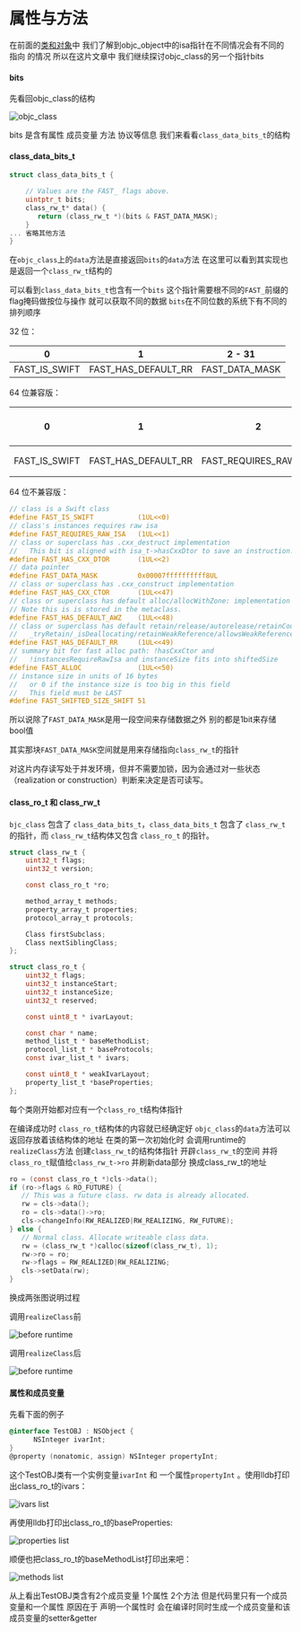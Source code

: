 # 属性与方法

在前面的[类和对象]()中 我们了解到objc_object中的isa指针在不同情况会有不同的指向 的情况 所以在这片文章中 我们继续探讨objc_class的另一个指针bits

#### bits

先看回objc_class的结构

![objc_class](http://vanney9.com/lionheart/1706/bits.png)

bits 是含有属性 成员变量 方法 协议等信息 我们来看看`class_data_bits_t`的结构

#### class_data_bits_t

```c
struct class_data_bits_t {

	// Values are the FAST_ flags above.
	uintptr_t bits;
	class_rw_t* data() {
	   return (class_rw_t *)(bits & FAST_DATA_MASK);
	}
... 省略其他方法
}
```

在`objc_class`上的`data`方法是直接返回`bits`的`data`方法 在这里可以看到其实现也是返回一个`class_rw_t`结构的

可以看到`class_data_bits_t`也含有一个`bits` 这个指针需要根不同的`FAST_`前缀的flag掩码做按位与操作 就可以获取不同的数据 `bits`在不同位数的系统下有不同的排列顺序

32 位：

| 0             | 1                   | 2 - 31         |
| ------------- | ------------------- | -------------- |
| FAST_IS_SWIFT | FAST_HAS_DEFAULT_RR | FAST_DATA_MASK |

64 位兼容版：

| 0             | 1                   | 2                     | 3 - 46         | 47 - 63 |
| ------------- | ------------------- | --------------------- | -------------- | ------- |
| FAST_IS_SWIFT | FAST_HAS_DEFAULT_RR | FAST_REQUIRES_RAW_ISA | FAST_DATA_MASK | 空闲      |

64 位不兼容版：

```objective-c
// class is a Swift class
#define FAST_IS_SWIFT           (1UL<<0)
// class's instances requires raw isa
#define FAST_REQUIRES_RAW_ISA   (1UL<<1)
// class or superclass has .cxx_destruct implementation
//   This bit is aligned with isa_t->hasCxxDtor to save an instruction.
#define FAST_HAS_CXX_DTOR       (1UL<<2)
// data pointer
#define FAST_DATA_MASK          0x00007ffffffffff8UL
// class or superclass has .cxx_construct implementation
#define FAST_HAS_CXX_CTOR       (1UL<<47)
// class or superclass has default alloc/allocWithZone: implementation
// Note this is is stored in the metaclass.
#define FAST_HAS_DEFAULT_AWZ    (1UL<<48)
// class or superclass has default retain/release/autorelease/retainCount/
//   _tryRetain/_isDeallocating/retainWeakReference/allowsWeakReference
#define FAST_HAS_DEFAULT_RR     (1UL<<49)
// summary bit for fast alloc path: !hasCxxCtor and 
//   !instancesRequireRawIsa and instanceSize fits into shiftedSize
#define FAST_ALLOC              (1UL<<50)
// instance size in units of 16 bytes
//   or 0 if the instance size is too big in this field
//   This field must be LAST
#define FAST_SHIFTED_SIZE_SHIFT 51
```

所以说除了`FAST_DATA_MASK`是用一段空间来存储数据之外 别的都是1bit来存储bool值

其实那块`FAST_DATA_MASK`空间就是用来存储指向`class_rw_t`的指针

对这片内存读写处于并发环境，但并不需要加锁，因为会通过对一些状态（realization or construction）判断来决定是否可读写。

#### class_ro_t 和 class_rw_t

`bjc_class` 包含了 `class_data_bits_t`，`class_data_bits_t` 包含了 `class_rw_t` 的指针，而 `class_rw_t`结构体又包含 `class_ro_t` 的指针。

```c
struct class_rw_t {
    uint32_t flags;
    uint32_t version;

    const class_ro_t *ro;

    method_array_t methods;
    property_array_t properties;
    protocol_array_t protocols;

    Class firstSubclass;
    Class nextSiblingClass;
};

struct class_ro_t {
    uint32_t flags;
    uint32_t instanceStart;
    uint32_t instanceSize;
    uint32_t reserved;

    const uint8_t * ivarLayout;

    const char * name;
    method_list_t * baseMethodList;
    protocol_list_t * baseProtocols;
    const ivar_list_t * ivars;

    const uint8_t * weakIvarLayout;
    property_list_t *baseProperties;
};
```

每个类刚开始都对应有一个`class_ro_t`结构体指针

在编译成功时 `class_ro_t`结构体的内容就已经确定好 `objc_class`的`data`方法可以返回存放着该结构体的地址 在类的第一次初始化时 会调用runtime的`realizeClass`方法  创建`class_rw_t`的结构体指针 开辟`class_rw_t`的空间 并将`class_ro_t`赋值给`class_rw_t->ro` 并刷新data部分 换成class_rw_t的地址

```c
ro = (const class_ro_t *)cls->data();
if (ro->flags & RO_FUTURE) {
   // This was a future class. rw data is already allocated.
   rw = cls->data();
   ro = cls->data()->ro;
   cls->changeInfo(RW_REALIZED|RW_REALIZING, RW_FUTURE);
} else {
   // Normal class. Allocate writeable class data.
   rw = (class_rw_t *)calloc(sizeof(class_rw_t), 1);
   rw->ro = ro;
   rw->flags = RW_REALIZED|RW_REALIZING;
   cls->setData(rw);
}
```

换成两张图说明过程

调用`realizeClass`前

![before runtime](http://vanney9.com/lionheart/1706/before_bits.png)

调用`realizeClass`后

![before runtime](http://vanney9.com/lionheart/1706/after_bits.png)

#### 属性和成员变量

先看下面的例子

```objective-c
@interface TestOBJ : NSObject {
      NSInteger ivarInt;
}
@property (nonatomic, assign) NSInteger propertyInt;
```

这个TestOBJ类有一个实例变量`ivarInt` 和 一个属性`propertyInt` 。使用lldb打印出class_ro_t的ivars：

![ivars list](http://vanney9.com/lionheart/1706/ivars.png)

再使用lldb打印出class_ro_t的baseProperties:

![properties list](http://vanney9.com/lionheart/1706/properties.png)

顺便也把class_ro_t的baseMethodList打印出来吧：

![methods list](http://vanney9.com/lionheart/1706/methods.png)

从上看出TestOBJ类含有2个成员变量 1个属性 2个方法 但是代码里只有一个成员变量和一个属性 原因在于 声明一个属性时 会在编译时同时生成一个成员变量和该成员变量的setter&getter

